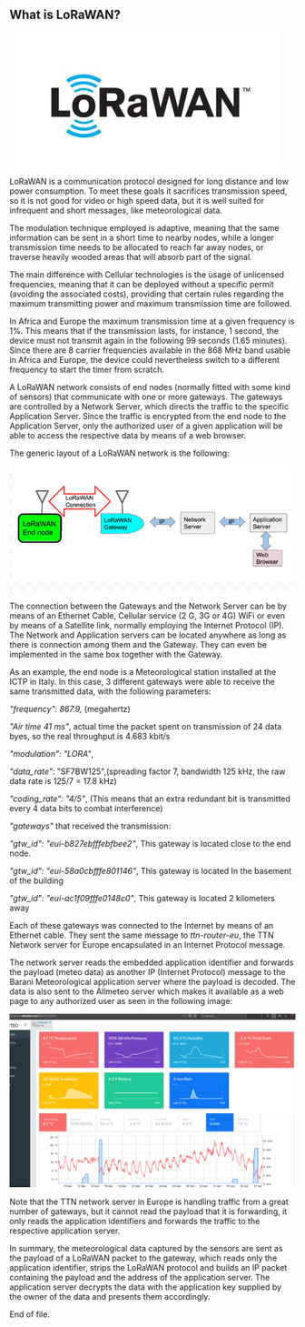 ## What is LoRaWAN?


![LoRaWAN](images/img_lorawan/lorawan.jpg?width=100%)



LoRaWAN is a communication protocol designed for long distance and low
power consumption. To meet these goals it sacrifices transmission speed,
so it is not good for video or high speed data, but it is well suited
for infrequent and short messages, like meteorological data.

The modulation technique employed is adaptive, meaning that the same
information can be sent in a short time to nearby nodes, while a longer
transmission time needs to be allocated to reach far away nodes, or
traverse heavily wooded areas that will absorb part of the signal.

The main difference with Cellular technologies is the usage of
unlicensed frequencies, meaning that it can be deployed without a
specific permit (avoiding the associated costs), providing that certain
rules regarding the maximum transmitting power and maximum transmission
time are followed.

In Africa and Europe the maximum transmission time at a given frequency
is 1%. This means that if the transmission lasts, for instance, 1
second, the device must not transmit again in the following 99 seconds
(1.65 minutes). Since there are 8 carrier frequencies available in the
868 MHz band usable in Africa and Europe, the device could nevertheless
switch to a different frequency to start the timer from scratch.

A LoRaWAN network consists of end nodes (normally fitted with some kind
of sensors) that communicate with one or more gateways. The gateways are
controlled by a Network Server, which directs the traffic to the
specific Application Server. Since the traffic is encrypted from the end
node to the Application Server, only the authorized user of a given
application will be able to access the respective data by means of a web
browser.

The generic layout of a LoRaWAN network is the following:

![](images/img_lorawan/media/image1.png)

The connection between the Gateways and the Network Server can be by
means of an Ethernet Cable, Cellular service (2 G, 3G or 4G) WiFi or
even by means of a Satellite link, normally employing the Internet
Protocol (IP). The Network and Application servers can be located
anywhere as long as there is connection among them and the Gateway. They
can even be implemented in the same box together with the Gateway.

As an example, the end node is a Meteorological station installed at the
ICTP in Italy. In this case, 3 different gateways were able to receive
the same transmitted data, with the following parameters:

*\"frequency\": 867.9,* (megahertz)

*\"Air time 41 ms\"*, actual time the packet spent on transmission of 24
data byes, so the real throughput is 4.683 kbit/s

*\"modulation\": \"LORA\"*,

*\"data_rate\"*: \"SF7BW125\",(spreading factor 7, bandwidth 125 kHz,
the raw data rate is 125/7 = 17.8 kHz)

*\"coding_rate\": \"4/5\"*, (This means that an extra redundant bit is
transmitted every 4 data bits to combat interference)

*\"gateways\"* that received the transmission:

*\"gtw_id\": \"eui-b827ebfffebfbee2\"*, This gateway is located close to
the end node.

*\"gtw_id\": \"eui-58a0cbfffe801146\"*, This gateway is located In the
basement of the building

*\"gtw_id\": \"eui-ac1f09fffe0148c0\"*, This gateway is located 2
kilometers away

Each of these gateways was connected to the Internet by means of an
Ethernet cable. They sent the same message to *ttn-router-eu*, the TTN
Network server for Europe encapsulated in an Internet Protocol message.

The network server reads the embedded application identifier and
forwards the payload (meteo data) as another IP (Internet Protocol)
message to the Barani Meteorological application server where the
payload is decoded. The data is also sent to the Allmeteo server which
makes it available as a web page to any authorized user as seen in the
following image:

![](images/img_lorawan/media/image2.png)

Note that the TTN network server in Europe is handling traffic from a
great number of gateways, but it cannot read the payload that it is
forwarding, it only reads the application identifiers and forwards the
traffic to the respective application server.

In summary, the meteorological data captured by the sensors are sent as
the payload of a LoRaWAN packet to the gateway, which reads only the
application identifier, strips the LoRaWAN protocol and builds an IP
packet containing the payload and the address of the application server.
The application server decrypts the data with the application key
supplied by the owner of the data and presents them accordingly.

End of file.
